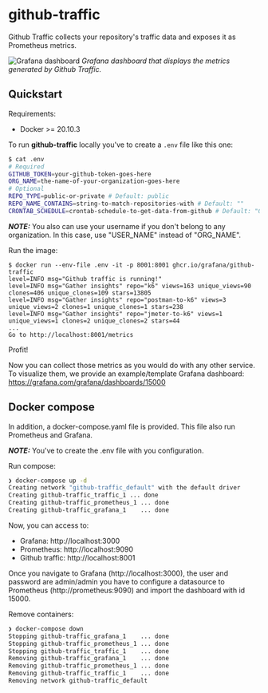# github-traffic
Github Traffic collects your repository's traffic data and exposes it as Prometheus metrics.

![Grafana dashboard](dashboard/screenshot.png)
*Grafana dashboard that displays the metrics generated by Github Traffic.*

## Quickstart

Requirements:
- Docker >= 20.10.3

To run **github-traffic** locally you've to create a `.env` file like this one:

```sh
$ cat .env
# Required
GITHUB_TOKEN=your-github-token-goes-here
ORG_NAME=the-name-of-your-organization-goes-here
# Optional
REPO_TYPE=public-or-private # Default: public
REPO_NAME_CONTAINS=string-to-match-repositories-with # Default: ""
CRONTAB_SCHEDULE=crontab-schedule-to-get-data-from-github # Default: "0 * * * *"
```

**_NOTE:_** You also can use your username if you don't belong to any organization. In this case, use "USER_NAME" instead of "ORG_NAME".

Run the image:
```
$ docker run --env-file .env -it -p 8001:8001 ghcr.io/grafana/github-traffic
level=INFO msg="Github traffic is running!" 
level=INFO msg="Gather insights" repo="k6" views=163 unique_views=90 clones=406 unique_clones=109 stars=13805
level=INFO msg="Gather insights" repo="postman-to-k6" views=3 unique_views=2 clones=1 unique_clones=1 stars=238
level=INFO msg="Gather insights" repo="jmeter-to-k6" views=1 unique_views=1 clones=2 unique_clones=2 stars=44
...
Go to http://localhost:8001/metrics
```
Profit!

Now you can collect those metrics as you would do with any other service. To visualize them, we provide an example/template Grafana dashboard: https://grafana.com/grafana/dashboards/15000

## Docker compose
In addition, a docker-compose.yaml file is provided. This file also run Prometheus and Grafana. 

**_NOTE:_** You've to create the .env file with you configuration. 

Run compose:
```zsh
❯ docker-compose up -d
Creating network "github-traffic_default" with the default driver
Creating github-traffic_traffic_1 ... done
Creating github-traffic_prometheus_1 ... done
Creating github-traffic_grafana_1    ... done
```

Now, you can access to:
* Grafana: http://localhost:3000
* Prometheus: http://localhost:9090
* Github traffic:  http://localhost:8001

Once you navigate to Grafana (http://localhost:3000), the user and password are admin/admin you have to configure a datasource to Prometheus (http://prometheus:9090) and import the dashboard with id 15000. 

Remove containers:
```zsh
❯ docker-compose down
Stopping github-traffic_grafana_1    ... done
Stopping github-traffic_prometheus_1 ... done
Stopping github-traffic_traffic_1    ... done
Removing github-traffic_grafana_1    ... done
Removing github-traffic_prometheus_1 ... done
Removing github-traffic_traffic_1    ... done
Removing network github-traffic_default
```

